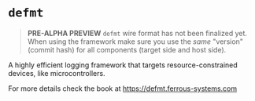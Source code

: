 # `defmt`

> **PRE-ALPHA PREVIEW** `defmt` wire format has not been finalized yet. When
> using the framework make sure you use the *same* "version" (commit hash) for
> all components (target side and host side).

A highly efficient logging framework that targets resource-constrained devices, like microcontrollers.

For more details check the book at https://defmt.ferrous-systems.com
